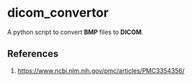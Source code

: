 # dicom_convertor
A python script to convert **BMP** files to **DICOM**.


## References
1. https://www.ncbi.nlm.nih.gov/pmc/articles/PMC3354356/